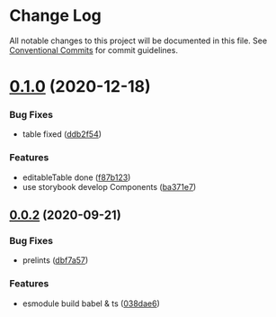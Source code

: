 # Change Log

All notable changes to this project will be documented in this file.
See [Conventional Commits](https://conventionalcommits.org) for commit guidelines.

# [0.1.0](https://github.com/JhonXY/yirga/compare/@yirga/tools@0.0.2...@yirga/tools@0.1.0) (2020-12-18)


### Bug Fixes

* table fixed ([ddb2f54](https://github.com/JhonXY/yirga/commit/ddb2f542f360235151115f79e5c7019f524a1c6f))


### Features

* editableTable done ([f87b123](https://github.com/JhonXY/yirga/commit/f87b1236326fdcb4e6bfeb094efc216b3d179cec))
* use storybook develop Components ([ba371e7](https://github.com/JhonXY/yirga/commit/ba371e723897668a19806003dfe066e6738be041))





## [0.0.2](https://github.com/JhonXY/yirga/compare/@yirga/tools@0.0.1...@yirga/tools@0.0.2) (2020-09-21)


### Bug Fixes

* prelints ([dbf7a57](https://github.com/JhonXY/yirga/commit/dbf7a57782d728c77a54507d86e566479174ccc4))


### Features

* esmodule build babel & ts ([038dae6](https://github.com/JhonXY/yirga/commit/038dae6c103814f808117b3f8f0ecc0890c7769f))
